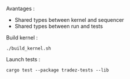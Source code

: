 Avantages : 
- Shared types between kernel and sequencer
- Shared types between run and tests

Build kernel : 
```
./build_kernel.sh
```

Launch tests : 
```
cargo test --package tradez-tests --lib
```